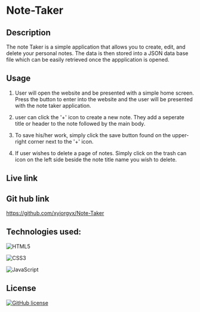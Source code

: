 # Note-Taker 

## Description
The note Taker is a simple application that allows you to create, edit, and delete your personal notes. The data is then stored into a JSON data base file which can be easily retrieved once the appplication is opened. 
## Usage
1. User will open the website and be presented with a simple home screen. Press the button to enter into the website and the user will be presented with the note taker application.

2. user can click the '+' icon to create a new note. They add a seperate title or header to the note followed by the main body.

3. To save his/her work, simply click the save button found on the upper-right corner next to the '+' icon.

4. If user wishes to delete a page of notes. Simply click on the trash can icon on the left side beside the note title name you wish to delete. 

## Live link

## Git hub link
https://github.com/xyiorgyx/Note-Taker
## Technologies used:

![HTML5](https://img.shields.io/badge/html5-%23E34F26.svg?style=for-the-badge&logo=html5&logoColor=white)

![CSS3](https://img.shields.io/badge/css3-%231572B6.svg?style=for-the-badge&logo=css3&logoColor=white)

![JavaScript](https://img.shields.io/badge/javascript-%23323330.svg?style=for-the-badge&logo=javascript&logoColor=%23F7DF1E)

## License

[![GitHub license](https://img.shields.io/github/license/Naereen/StrapDown.js.svg)](https://github.com/Naereen/StrapDown.js/blob/master/LICENSE)